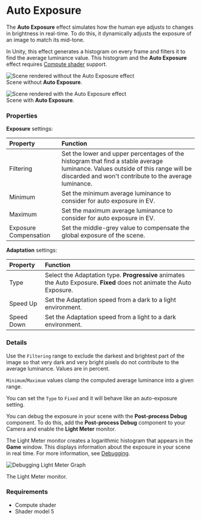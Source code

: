 # Auto Exposure

The **Auto Exposure** effect simulates how the human eye adjusts to changes in brightness in real-time. To do this, it dynamically adjusts the exposure of an image to match its mid-tone.

In Unity, this effect generates a histogram on every frame and filters it to find the average luminance value. This histogram and the **Auto Exposure** effect requires [Compute shader](https://docs.unity3d.com/Manual/class-ComputeShader.html) support.

![Scene rendered without the Auto Exposure effect](images/auto-exposure-off.png)  
Scene without **Auto Exposure**.

![Scene rendered with the Auto Exposure effect](images/auto-exposure-on.png)  
Scene with **Auto Exposure**.

### Properties

**Exposure** settings:

| Property              | Function                                                     |
| :--------------------- | :------------------------------------------------------------ |
| Filtering             | Set the lower and upper percentages of the histogram that find a stable average luminance. Values outside of this range will be discarded and won't contribute to the average luminance. |
| Minimum               | Set the minimum average luminance to consider for auto exposure in EV. |
| Maximum               | Set the maximum average luminance to consider for auto exposure in EV. |
| Exposure Compensation | Set the middle-grey value to compensate the global exposure of the scene. |

**Adaptation** settings:

| Property   | Function                                                     |
| :---------- | :------------------------------------------------------------ |
| Type       | Select the Adaptation type. **Progressive** animates the Auto Exposure. **Fixed** does not animate the Auto Exposure. |
| Speed Up   | Set the Adaptation speed from a dark to a light environment.         |
| Speed Down | Set the Adaptation speed from a light to a dark environment.         |

### Details

Use the `Filtering` range to exclude the darkest and brightest part of the image so that very dark and very bright pixels do not contribute to the average luminance. Values are in percent.

`Minimum`/`Maximum` values clamp the computed average luminance into a given range.

You can set the `Type` to `Fixed` and it will behave like an auto-exposure setting.

You can debug the exposure in your scene with the **Post-process Debug** component. To do this, add the **Post-process Debug** component to your Camera and enable the **Light Meter** monitor.

The Light Meter monitor creates a logarithmic histogram that appears in the **Game** window. This displays information about the exposure in your scene in real time. For more information, see [Debugging](#Debugging).

![Debugging Light Meter Graph](Images/Ppv2-Debugging-Light-Meter-Graph.png)

The Light Meter monitor.

### Requirements

- Compute shader
- Shader model 5
